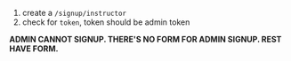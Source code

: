 1. create a `/signup/instructor`
2. check for `token`, token should be admin token

**ADMIN CANNOT SIGNUP. THERE'S NO FORM FOR ADMIN SIGNUP. REST HAVE FORM.**